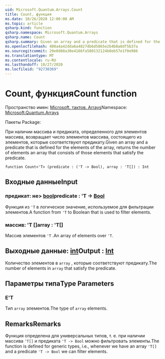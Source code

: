 ```yaml
---
uid: Microsoft.Quantum.Arrays.Count
title: Count, функция
ms.date: 10/26/2020 12:00:00 AM
ms.topic: article
qsharp.kind: function
qsharp.namespace: Microsoft.Quantum.Arrays
qsharp.name: Count
qsharp.summary: Given an array and a predicate that is defined for the elements of the array, returns the number of elements an array that consists of those elements that satisfy the predicate.
ms.openlocfilehash: 408a4a42dda6a4827db6d5865e2b4b8a8df5b37a
ms.sourcegitcommit: 29e0d88a30e4166fa580132124b0eb57e1f0e986
ms.translationtype: MT
ms.contentlocale: ru-RU
ms.lasthandoff: 10/27/2020
ms.locfileid: "92730369"
---
```

# <a name="count-function"></a><span data-ttu-id="df421-102">Count, функция</span><span class="sxs-lookup"><span data-stu-id="df421-102">Count function</span></span>

<span data-ttu-id="df421-103">Пространство имен: [Microsoft. тактов. Arrays](xref:Microsoft.Quantum.Arrays)</span><span class="sxs-lookup"><span data-stu-id="df421-103">Namespace: [Microsoft.Quantum.Arrays](xref:Microsoft.Quantum.Arrays)</span></span>

<span data-ttu-id="df421-104">Пакеты [](https://nuget.org/packages/)</span><span class="sxs-lookup"><span data-stu-id="df421-104">Package: [](https://nuget.org/packages/)</span></span>


<span data-ttu-id="df421-105">При наличии массива и предиката, определенного для элементов массива, возвращает число элементов массива, состоящего из элементов, которые соответствуют предикату.</span><span class="sxs-lookup"><span data-stu-id="df421-105">Given an array and a predicate that is defined for the elements of the array, returns the number of elements an array that consists of those elements that satisfy the predicate.</span></span>

```qsharp
function Count<'T> (predicate : ('T -> Bool), array : 'T[]) : Int
```


## <a name="input"></a><span data-ttu-id="df421-106">Входные данные</span><span class="sxs-lookup"><span data-stu-id="df421-106">Input</span></span>

### <a name="predicate--t---bool"></a><span data-ttu-id="df421-107">предикат: не> [bool](xref:microsoft.quantum.lang-ref.bool)</span><span class="sxs-lookup"><span data-stu-id="df421-107">predicate : 'T -> [Bool](xref:microsoft.quantum.lang-ref.bool)</span></span>

<span data-ttu-id="df421-108">Функция из `'T` в логическое значение, используемое для фильтрации элементов.</span><span class="sxs-lookup"><span data-stu-id="df421-108">A function from `'T` to Boolean that is used to filter elements.</span></span>


### <a name="array--t"></a><span data-ttu-id="df421-109">массив: 'T []</span><span class="sxs-lookup"><span data-stu-id="df421-109">array : 'T[]</span></span>

<span data-ttu-id="df421-110">Массив элементов `'T` .</span><span class="sxs-lookup"><span data-stu-id="df421-110">An array of elements over `'T`.</span></span>



## <a name="output--int"></a><span data-ttu-id="df421-111">Выходные данные: [int](xref:microsoft.quantum.lang-ref.int)</span><span class="sxs-lookup"><span data-stu-id="df421-111">Output : [Int](xref:microsoft.quantum.lang-ref.int)</span></span>

<span data-ttu-id="df421-112">Количество элементов в `array` , которые соответствуют предикату.</span><span class="sxs-lookup"><span data-stu-id="df421-112">The number of elements in `array` that satisfy the predicate.</span></span>

## <a name="type-parameters"></a><span data-ttu-id="df421-113">Параметры типа</span><span class="sxs-lookup"><span data-stu-id="df421-113">Type Parameters</span></span>

### <a name="t"></a><span data-ttu-id="df421-114">Е</span><span class="sxs-lookup"><span data-stu-id="df421-114">'T</span></span>

<span data-ttu-id="df421-115">Тип `array` элементов.</span><span class="sxs-lookup"><span data-stu-id="df421-115">The type of `array` elements.</span></span>

## <a name="remarks"></a><span data-ttu-id="df421-116">Remarks</span><span class="sxs-lookup"><span data-stu-id="df421-116">Remarks</span></span>

<span data-ttu-id="df421-117">Функция определена для универсальных типов, т. е. при наличии массива `'T[]` и предиката `'T -> Bool` можно фильтровать элементы.</span><span class="sxs-lookup"><span data-stu-id="df421-117">The function is defined for generic types, i.e., whenever we have an array `'T[]` and a predicate `'T -> Bool` we can filter elements.</span></span>